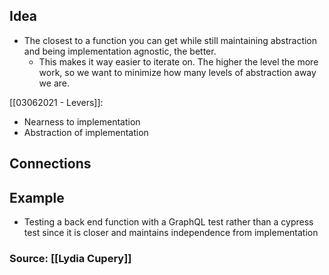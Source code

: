 ## Idea
- The closest to a function you can get while still maintaining abstraction and being implementation agnostic, the better. 
	- This makes it way easier to iterate on. The higher the level the more work, so we want to minimize how many levels of abstraction away we are. 

[[03062021 - Levers]]: 
- Nearness to implementation
- Abstraction of implementation


## Connections


## Example
- Testing a back end function with a GraphQL test rather than a cypress test since it is closer and maintains independence from implementation

### Source: [[Lydia Cupery]]